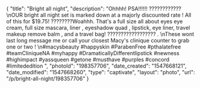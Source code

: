 {
    "title": "Bright all night",
    "description": "Ohhhh! PSA!!!!!! ????????????\nOUR bright all night set is marked down at a majorly discounted rate ! All of this for $19.75! ????????Woahhh. That's a full size all about eyes eye cream,  full size mascara, liner , eyeshadow quad , lipstick,  eye liner,  travel makeup remove balm , and a travel bag! ?????????????????? . \nThese wont last long message me or call your closest Macy's clinique counter to grab one or two ! \n#macysbeauty #happyskin #ParabenFree #pthalatefree #teamCliniqueNA #myhappy #DramaticallyDifferentlipstick #newness #highimpact #yassqueen #getone #musthave #purples #concord #limitededition ",
    "photoId": "198357706",
    "date_created": "1547668121",
    "date_modified": "1547668260",
    "type": "captivate",
    "layout": "photo",
    "url": "\/p\/bright-all-night\/198357706"
}